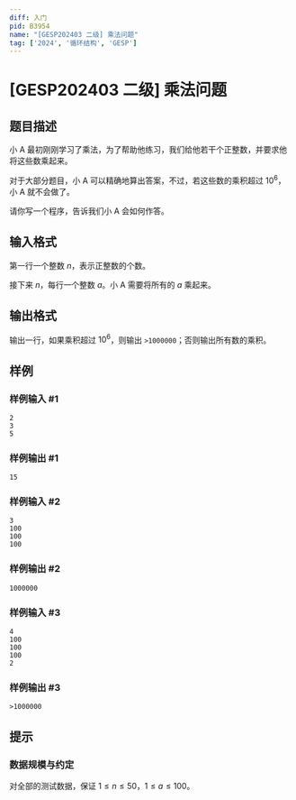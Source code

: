 ```yaml
---
diff: 入门
pid: B3954
name: "[GESP202403 二级] 乘法问题"
tag: ['2024', '循环结构', 'GESP']
---
```

# [GESP202403 二级] 乘法问题
## 题目描述

小 A 最初刚刚学习了乘法，为了帮助他练习，我们给他若干个正整数，并要求他将这些数乘起来。

对于大部分题目，小 A 可以精确地算出答案，不过，若这些数的乘积超过 $10^6$，小 A 就不会做了。

请你写一个程序，告诉我们小 A 会如何作答。
## 输入格式

第一行一个整数 $n$，表示正整数的个数。

接下来 $n$，每行一个整数 $a$。小 A 需要将所有的 $a$ 乘起来。
## 输出格式

输出一行，如果乘积超过 $10^6$，则输出 `>1000000`；否则输出所有数的乘积。
## 样例

### 样例输入 #1
```
2
3
5
```
### 样例输出 #1
```
15
```
### 样例输入 #2
```
3
100
100
100
```
### 样例输出 #2
```
1000000
```
### 样例输入 #3
```
4
100
100
100
2
```
### 样例输出 #3
```
>1000000
```
## 提示

### 数据规模与约定

对全部的测试数据，保证 $1 \leq n \leq 50$，$1 \leq a \leq 100$。
